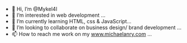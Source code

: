 - 👋 Hi, I’m @Mykel4l
- 👀 I’m interested in web development ...
- 🌱 I’m currently learning HTML, css & JavaScript...
- 💞️ I’m looking to collaborate on business design/ brand development ...
- 📫 How to reach me work on my www.michaelanry.com ...

<!---
Mykel4l/Mykel4l is a ✨ special ✨ repository because its `README.md` (this file) appears on your GitHub profile.
You can click the Preview link to take a look at your changes.
--->
